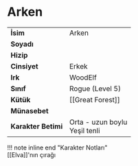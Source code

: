 # Arken   
|  |  |  
|---|---|  
| **İsim** | Arken |  
| **Soyadı** |  |  
| **Hizip** |  |  
| **Cinsiyet** | Erkek |  
| **Irk** | WoodElf |  
| **Sınıf** | Rogue (Level 5) |  
| **Kütük** | [[Great Forest]] |  
| **Münasebet** |  |  
| **Karakter Betimi** | Orta - uzun boylu<br>Yeşil tenli |  
  
  
!!! note inline end "Karakter Notları"  
	[[Elva]]'nın çırağı  